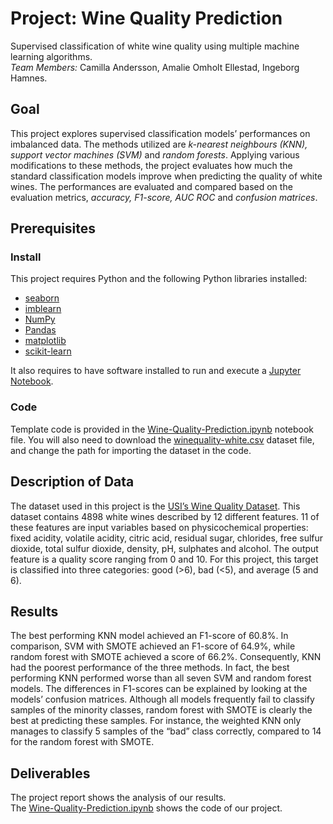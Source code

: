 # Project: Wine Quality Prediction

Supervised classification of white wine quality using multiple machine learning algorithms.  
*Team Members:* Camilla Andersson, Amalie Omholt Ellestad, Ingeborg Hamnes.

## Goal

This project explores supervised classification models’ performances on imbalanced data. The methods utilized are *k-nearest neighbours (KNN), support vector machines (SVM)* and *random forests*. Applying various modifications to these methods, the project evaluates how much the standard classification models improve when predicting the quality of white wines. The performances are evaluated and compared based on the evaluation metrics, *accuracy, F1-score, AUC ROC* and *confusion matrices*.

## Prerequisites
### Install
This project requires Python and the following Python libraries installed:
* [seaborn](https://pypi.org/project/seaborn/)
* [imblearn](https://pypi.org/project/imblearn/)
* [NumPy](https://numpy.org/)
* [Pandas](https://pandas.pydata.org/)
* [matplotlib](https://matplotlib.org/)
* [scikit-learn](https://scikit-learn.org/stable/)

It also requires to have software installed to run and execute a [Jupyter Notebook](http://ipython.org/notebook.html).

### Code
Template code is provided in the [Wine-Quality-Prediction.ipynb](https://github.com/ingeham/Project---Wine-Quality-Prediction/blob/main/Wine-Quality-Prediction.ipynb) notebook file. You will also need to download the [winequality-white.csv](https://github.com/ingeham/Project---Wine-Quality-Prediction/blob/main/winequality-white.csv) dataset file, and change the path for importing the dataset in the code.

## Description of Data
The dataset used in this project is the [USI’s Wine Quality Dataset](http://archive.ics.uci.edu/ml/datasets/Wine+Quality?fbclid=IwAR27uuowpx_0cv3ms-J0oMG26JAc3YaGToyv_Il643NFmn-USlEJhNoE1_A). This dataset contains 4898 white wines described by 12 different features. 11 of these features are input variables based on physicochemical properties: fixed acidity, volatile acidity, citric acid, residual sugar, chlorides, free sulfur dioxide, total sulfur dioxide, density, pH, sulphates and alcohol. The output feature is a quality score ranging from 0 and 10. For this project, this target is classified into three categories: good (>6), bad (<5), and average (5 and 6).

## Results
The best performing KNN model achieved an F1-score of 60.8%. In comparison,  SVM with SMOTE achieved an F1-score of 64.9%, while random forest with SMOTE achieved a score of 66.2%. Consequently, KNN had the poorest performance of the three methods. In fact, the best performing KNN performed worse than all seven SVM and random forest models. The differences in F1-scores can be explained by looking at the models’ confusion matrices. Although all models frequently fail to classify samples of the minority classes, random forest with SMOTE is clearly the best at predicting these samples. For instance, the weighted KNN only manages to classify 5 samples of the “bad” class correctly, compared to 14 for the random forest with SMOTE.

## Deliverables
The project report shows the analysis of our results. <br />
The [Wine-Quality-Prediction.ipynb](https://github.com/ingeham/Project---Wine-Quality-Prediction/blob/main/Wine-Quality-Prediction.ipynb) shows the code of our project. 
